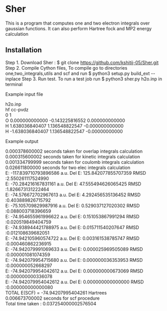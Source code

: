 # Sher

This is a program that computes one and two electron integrals over gaussian functions.
It can also perform Hartree fock and MP2 energy calculation

## Installation

Step 1. Download Sher :  $ git clone https://github.com/kshitij-05/Sher.git
Step 2. Compile Cython files,
          To compile go to directories one,two_integrals,utils and scf and run $ python3 setup.py build_ext --inplace
Step 3. Run test.
          To run a test job run $ python3 sher.py h2o.inp in terminal

Example input file

h2o.inp\
hf cc-pvdz\
0 1\
O      0.000000000000  -0.143225816552   0.000000000000\
H      1.638036840407   1.136548822547  -0.000000000000\
H      -1.638036840407   1.136548822547  -0.00000000000

Example output

0.000378600002 seconds taken for overlap integrals calculation\
0.000315600002 seconds taken for kinetic integrals calculation\
0.001334799999 seconds taken for coulomb integrals calculation\
0.026611800000 seconds for two elec integrals calculation\
E: -117.839710793896586 a.u.     Del E: 125.842077855707359      RMSD :2.550261117524990\
E: -70.284216167831161 a.u.      Del E: 47.555494626065425       RMSD :1.826673131222464\
E: -74.576672702967613 a.u.      Del E: 4.292456535136452        RMSD :0.403889826715792\
E: -75.105709829987916 a.u.      Del E: 0.529037127020302        RMSD :0.088003718396659\
E: -74.954655961996622 a.u.      Del E: 0.151053867991294        RMSD :0.020519849404759\
E: -74.938944421788975 a.u.      Del E: 0.015711540207647        RMSD :0.012108639682051\
E: -74.942105960574722 a.u.      Del E: 0.003161538785747        RMSD :0.000460862236915\
E: -74.942079991069633 a.u.      Del E: 0.000025969505089        RMSD :0.000001081074359\
E: -74.942079954715680 a.u.      Del E: 0.000000036353953        RMSD :0.000000052668297\
E: -74.942079954042612 a.u.      Del E: 0.000000000673069        RMSD :0.000000000336078\
E: -74.942079954042612 a.u.      Del E: 0.000000000000000        RMSD :0.000000000000080\
TOTAL E(SCF) =  -74.94207995404261  Hartrees\
0.006673700002 seconds for scf procedure\
Total time taken : 0.037254000002576504

